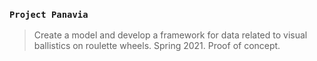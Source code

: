 ### `Project Panavia`
> Create a model and develop a framework for data related to visual ballistics on roulette wheels. Spring 2021. Proof of concept.
